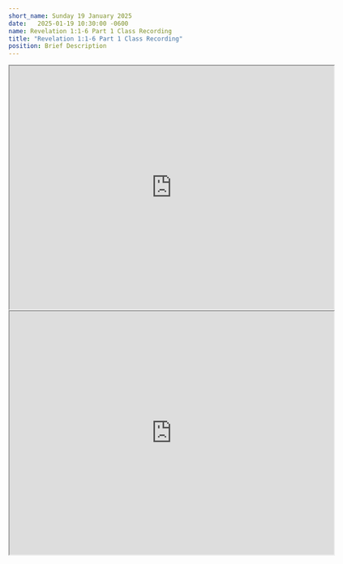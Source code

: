 ```yaml
---
short_name: Sunday 19 January 2025
date:   2025-01-19 10:30:00 -0600
name: Revelation 1:1-6 Part 1 Class Recording
title: "Revelation 1:1-6 Part 1 Class Recording"
position: Brief Description
---
```


<iframe src="https://drive.google.com/file/d/1FtYGqP9VSY7Z-EsL3VDlsVFWrVW7BZF3/preview" width="640" height="480" allow="autoplay"></iframe>


<iframe src="https://drive.google.com/file/d/1eShzMHyQrXIgQCerXYe4n2eu2Q1c4oOm/preview" width="640" height="480" allow="autoplay"></iframe>
